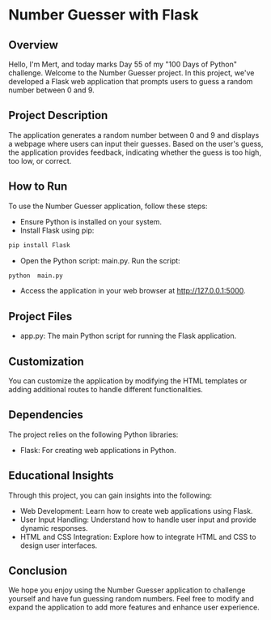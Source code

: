 # Number Guesser with Flask
## Overview
Hello, I'm Mert, and today marks Day 55 of my "100 Days of Python" challenge. Welcome to the Number Guesser project. In this project, we've developed a Flask web application that prompts users to guess a random number between 0 and 9.

## Project Description
The application generates a random number between 0 and 9 and displays a webpage where users can input their guesses. Based on the user's guess, the application provides feedback, indicating whether the guess is too high, too low, or correct.

## How to Run
To use the Number Guesser application, follow these steps:

* Ensure Python is installed on your system.
* Install Flask using pip:
```bash
pip install Flask
```
* Open the Python script: main.py.
Run the script:
```bash
python  main.py
```
* Access the application in your web browser at http://127.0.0.1:5000.
## Project Files
* app.py: The main Python script for running the Flask application.
## Customization
You can customize the application by modifying the HTML templates or adding additional routes to handle different functionalities.

## Dependencies
The project relies on the following Python libraries:

* Flask: For creating web applications in Python.
## Educational Insights
Through this project, you can gain insights into the following:

* Web Development: Learn how to create web applications using Flask.
* User Input Handling: Understand how to handle user input and provide dynamic responses.
* HTML and CSS Integration: Explore how to integrate HTML and CSS to design user interfaces.
## Conclusion
We hope you enjoy using the Number Guesser application to challenge yourself and have fun guessing random numbers. Feel free to modify and expand the application to add more features and enhance user experience.
